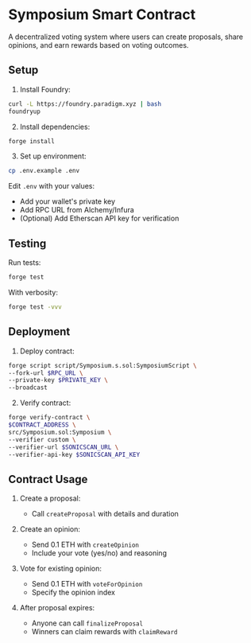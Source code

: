 # Symposium Smart Contract

A decentralized voting system where users can create proposals, share opinions, and earn rewards based on voting outcomes.

## Setup

1. Install Foundry:
```bash
curl -L https://foundry.paradigm.xyz | bash
foundryup
```

2. Install dependencies:
```bash
forge install
```

3. Set up environment:
```bash
cp .env.example .env
```
Edit `.env` with your values:
- Add your wallet's private key
- Add RPC URL from Alchemy/Infura
- (Optional) Add Etherscan API key for verification

## Testing

Run tests:
```bash
forge test
```

With verbosity:
```bash
forge test -vvv
```

## Deployment

1. Deploy contract:
```bash
forge script script/Symposium.s.sol:SymposiumScript \
--fork-url $RPC_URL \
--private-key $PRIVATE_KEY \
--broadcast
```

2. Verify contract:
```bash
forge verify-contract \
$CONTRACT_ADDRESS \
src/Symposium.sol:Symposium \
--verifier custom \
--verifier-url $SONICSCAN_URL \
--verifier-api-key $SONICSCAN_API_KEY
```

## Contract Usage

1. Create a proposal:
   - Call `createProposal` with details and duration

2. Create an opinion:
   - Send 0.1 ETH with `createOpinion`
   - Include your vote (yes/no) and reasoning

3. Vote for existing opinion:
   - Send 0.1 ETH with `voteForOpinion`
   - Specify the opinion index

4. After proposal expires:
   - Anyone can call `finalizeProposal`
   - Winners can claim rewards with `claimReward`
